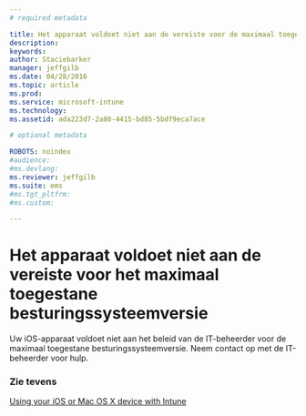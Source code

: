 ```yaml
---
# required metadata

title: Het apparaat voldoet niet aan de vereiste voor de maximaal toegestane besturingssysteemversie | Microsoft Intune
description:
keywords:
author: Staciebarker
manager: jeffgilb
ms.date: 04/28/2016
ms.topic: article
ms.prod:
ms.service: microsoft-intune
ms.technology:
ms.assetid: ada223d7-2a80-4415-bd85-5bdf9eca7ace

# optional metadata

ROBOTS: noindex
#audience:
#ms.devlang:
ms.reviewer: jeffgilb
ms.suite: ems
#ms.tgt_pltfrm:
#ms.custom:

---
```



# Het apparaat voldoet niet aan de vereiste voor het maximaal toegestane besturingssysteemversie

Uw iOS-apparaat voldoet niet aan het beleid van de IT-beheerder voor de maximaal toegestane besturingssysteemversie. Neem contact op met de IT-beheerder voor hulp.

### Zie tevens
[Using your iOS or Mac OS X device with Intune](using-your-ios-or-mac-os-x-device-with-intune.md)


<!--HONumber=May16_HO1-->


